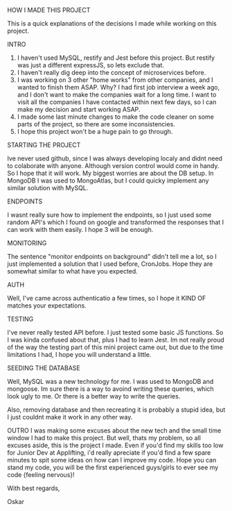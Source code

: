 HOW I MADE THIS PROJECT

This is a quick explanations of the decisions I made while working on this project.

INTRO

1) I haven't used MySQL, restify and Jest before this project. But restify was just a different expressJS, so lets exclude that.
2) I haven't really dig deep into the concept of microservices before.
3) I was working on 3 other "home works" from other companies, and I wanted to finish them ASAP. Why? I had first job interview a week ago, and I don't want to make the companies wait for a long time. I want to visit all the companies I have contacted within next few days, so I can make my decision and start working ASAP.
4) I made some last minute changes to make the code cleaner on some parts of the project, so there are some inconsistencies.
5) I hope this project won't be a huge pain to go through.

STARTING THE PROJECT

Ive never used github, since I was always developing localy and didnt need to colaborate with anyone. Although version control would come in handy. So I hope that it will work. My biggest worries are about the DB setup. In MongoDB I was used to MongoAtlas, but I could quicky implement any similar solution with MySQL.


ENDPOINTS

I wasnt really sure how to implement the endpoints, so I just used some random API's which I found on google and transformed the responses that I can work with them easily. I hope 3 will be enough.

MONITORING

The sentence "monitor endpoints on background" didn't tell me a lot, so I just implemented a solution that I used before, CronJobs. Hope they are somewhat similar to what have you expected.

AUTH

Well, I've came across authenticatio a few times, so I hope it KIND OF matches your expectations.

TESTING

I've never really tested API before. I just tested some basic JS functions. So I was kinda confused about that, plus I had to learn Jest. Im not really proud of the way the testing part of this mini project came out, but due to the time limitations I had, I hope you will understand a little.

SEEDING THE DATABASE

Well, MySQL was a new technology for me. I was used to MongoDB and mongoose. Im sure there is a way to avoind writing these queries, which look ugly to me. Or there is a better way to write the queries.

Also, removing database and then recreating it is probably a stupid idea, but I just couldnt make it work in any other way.


OUTRO
I was making some excuses about the new tech and the small time window I had to make this project. But well, thats my problem, so all excuses aside, this is the project I made. Even if you'd find my skills too low for Junior Dev at Applifting, i'd really apreciate if you'd find a few spare minutes to spit some ideas on how can I improve my code.
Hope you can stand my code, you will be the first experienced guys/girls to ever see my code {feeling nervous}!

With best regards,

Oskar



